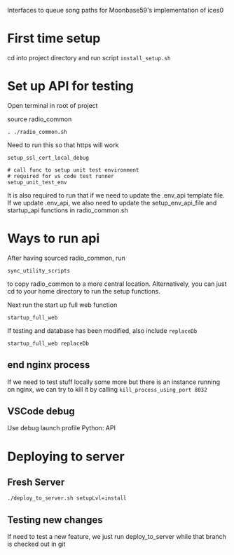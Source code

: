 Interfaces to queue song paths for Moonbase59's implementation of ices0

# First time setup

cd into project directory and run script `install_setup.sh`

# Set up API for testing

Open terminal in root of project

source radio_common
```
. ./radio_common.sh
```

Need to run this so that https will work
```
setup_ssl_cert_local_debug
```

```
# call func to setup unit test environment
# required for vs code test runner
setup_unit_test_env
```

It is also required to run that if we need to update the .env_api template file.
If we update .env_api, we also need to update the setup_env_api_file and
startup_api functions in radio_common.sh

# Ways to run api

After having sourced radio_common, run
```
sync_utility_scripts
```
to copy radio_common to a more central location. Alternatively, you can just cd
to your home directory to run the setup functions.

Next run the start up full web function
```
startup_full_web
```

If testing and database has been modified, also include `replaceDb`
```
startup_full_web replaceDb
```

## end nginx process
If we need to test stuff locally some more but there is an instance running on
nginx, we can try to kill it by calling `kill_process_using_port 8032`

## VSCode debug
Use debug launch profile Python: API

# Deploying to server

## Fresh Server
```
./deploy_to_server.sh setupLvl=install
```

## Testing new changes
If need to test a new feature, we just run deploy_to_server while that branch
is checked out in git